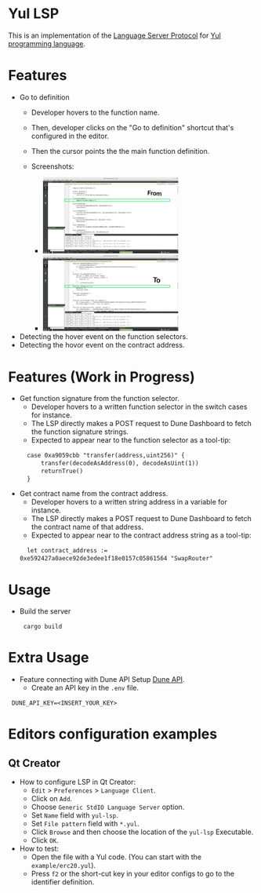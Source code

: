 [npm]: https://www.npmjs.com/package/solidity-ls
[npm-badge]: https://img.shields.io/npm/v/solidity-ls.svg

# Yul LSP

This is an implementation of the [Language Server Protocol](https://github.com/Microsoft/language-server-protocol) for [Yul programming language](https://ethereum.org/en/developers/docs/smart-contracts/languages/#yul).

# Features

- Go to definition
  - Developer hovers to the function name.
  - Then, developer clicks on the "Go to definition" shortcut that's configured in the editor. 
  - Then the cursor points the the main function definition.
  - Screenshots:
    
    - <img width="276" alt="From the function" src="./screenshots/photo_2022-09-18_10-04-39.jpg">
    - <img width="276" alt="To the definition" src="./screenshots/photo_2022-09-18_10-04-41.jpg">
- Detecting the hover event on the function selectors.
- Detecting the hovor event on the contract address.

# Features (Work in Progress)

- Get function signature from the function selector.
  - Developer hovers to a written function selector in the switch cases for instance.
  - The LSP directly makes a POST request to Dune Dashboard to fetch the function signature strings.
  - Expected to appear near to the function selector as a tool-tip:
  ```
    case 0xa9059cbb "transfer(address,uint256)" {
        transfer(decodeAsAddress(0), decodeAsUint(1))
        returnTrue()
    }
  ```
- Get contract name from the contract address.
  - Developer hovers to a written string address in a variable for instance.
  - The LSP directly makes a POST request to Dune Dashboard to fetch the contract name of that address.
  - Expected to appear near to the contract address string as a tool-tip:
  ```
    let contract_address := 0xe592427a0aece92de3edee1f18e0157c05861564 "SwapRouter"
  ```

# Usage

- Build the server
  ```
   cargo build
  ```

# Extra Usage

- Feature connecting with Dune API Setup [Dune API](https://dune.com/docs/).
  - Create an API key in the `.env` file.

```
 DUNE_API_KEY=<INSERT_YOUR_KEY>
```

# Editors configuration examples

## Qt Creator

- How to configure LSP in Qt Creator:
  - `Edit` > `Preferences` > `Language Client`.
  - Click on `Add`.
  - Choose `Generic StdIO Language Server` option.
  - Set `Name` field with `yul-lsp`.
  - Set `File pattern` field with `*.yul`.
  - Click `Browse` and then choose the location of the `yul-lsp` Executable.
  - Click `OK`.
- How to test:
  - Open the file with a Yul code. (You can start with the `example/erc20.yul`).
  - Press `f2` or the short-cut key in your editor configs to go to the identifier definition.
